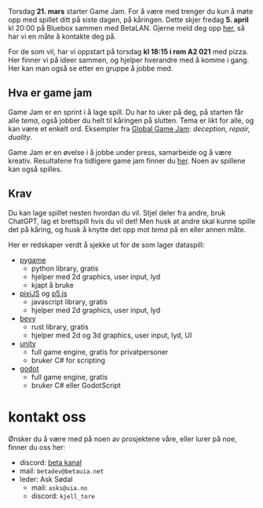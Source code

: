 Torsdag **21. mars** starter Game Jam. For å være med trenger du kun å møte opp med spillet ditt på siste dagen, på kåringen. Dette skjer fredag **5. april** kl 20:00 på Bluebox sammen med BetaLAN. Gjerne meld deg opp [her](https://forms.office.com/e/dcuK360E8p), så har vi en måte å kontakte deg på.

For de som vil, har vi oppstart på torsdag **kl 18:15 i rom A2 021** med pizza. Her finner vi på ideer sammen, og hjelper hverandre med å komme i gang. Her kan man også se etter en gruppe å jobbe med.
  
## Hva er game jam
Game Jam er en sprint i å lage spill. Du har to uker på deg, på starten får alle *tema*, også jobber du helt til kåringen på slutten. Tema er likt for alle, og kan være et enkelt ord. Eksempler fra [Global Game Jam](https://globalgamejam.org/history): *deception, repair, duality*.

Game Jam er en øvelse i å jobbe under press, samarbeide og å være kreativ. Resultatene fra tidligere game jam finner du [her](https://betauia.net/game-jam-entries). Noen av spillene kan også spilles.
  
## Krav
Du kan lage spillet nesten hvordan du vil. Stjel deler fra andre, bruk ChatGPT, lag et brettspill hvis du vil det! Men husk at andre skal kunne spille det på kåring, og husk å knytte det opp mot *tema* på en eller annen måte. 

Her er redskaper verdt å sjekke ut for de som lager dataspill:

- [pygame](https://www.pygame.org/)
    - python library, gratis
    - hjelper med 2d graphics, user input, lyd
    - kjapt å bruke
- [pixiJS](https://pixijs.com/) og [p5.js](https://p5js.org/)
    - javascript library, gratis
    - hjelper med 2d graphics, user input, lyd
- [bevy](https://bevyengine.org/)
    - rust library, gratis
    - hjelper med 2d og 3d graphics, user input, lyd, UI
- [unity](https://unity.com/)
    - full game engine, gratis for privatpersoner
    - bruker C# for scripting
- [godot](https://godotengine.org/)
    - full game engine, gratis
    - bruker C# eller GodotScript

# kontakt oss
Ønsker du å være med på noen av prosjektene våre, eller lurer på noe, finner du oss her:

- discord: [beta kanal](https://discord.gg/v8b6ZrQ")
- mail: `betadev@betauia.net`
- leder: Ask Sødal
    - mail: `asks@uia.no` 
    - discord: `kjell_tore`
